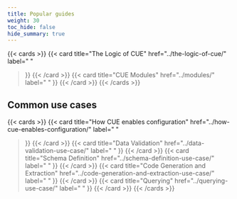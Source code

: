 ```yaml
---
title: Popular guides
weight: 30
toc_hide: false
hide_summary: true
---
```


{{< cards >}}
{{< card
	title="The Logic of CUE"
	href="../the-logic-of-cue/"
	label=" "
>}}
{{< /card >}}
{{< card
	title="CUE Modules"
	href="../modules/"
	label=" "
>}}
{{< /card >}}
{{< /cards >}}

## Common use cases

{{< cards >}}
{{< card
	title="How CUE enables configuration"
	href="../how-cue-enables-configuration/"
	label=" "
>}}
{{< /card >}}
{{< card
	title="Data Validation"
	href="../data-validation-use-case/"
	label=" "
>}}
{{< /card >}}
{{< card
	title="Schema Definition"
	href="../schema-definition-use-case/"
	label=" "
>}}
{{< /card >}}
{{< card
	title="Code Generation and Extraction"
	href="../code-generation-and-extraction-use-case/"
	label=" "
>}}
{{< /card >}}
{{< card
	title="Querying"
	href="../querying-use-case/"
	label=" "
>}}
{{< /card >}}
{{< /cards >}}
